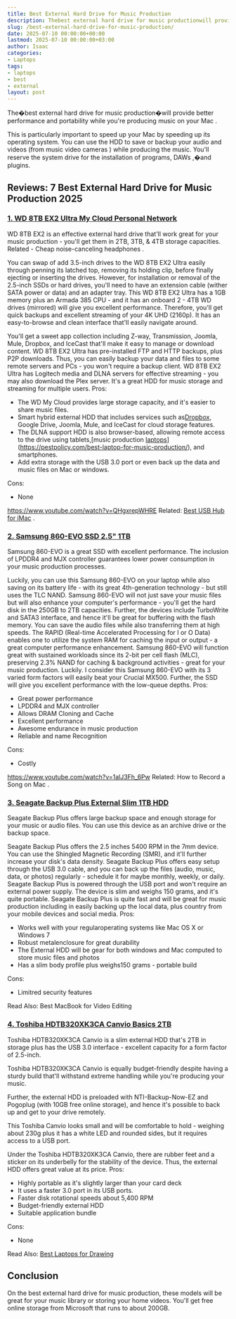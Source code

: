 ```yaml
---
title: Best External Hard Drive for Music Production
description: Thebest external hard drive for music productionwill provide better performance and portability while you're producing music on your Mac . This is...
slug: /best-external-hard-drive-for-music-production/
date: 2025-07-10 00:00:00+00:00
lastmod: 2025-07-10 00:00:00+03:00
author: Isaac
categories:
- Laptops
tags:
- laptops
- best
- external
layout: post
---
```

The�best external hard drive for music production�will provide better performance and portability while you're
producing music on your Mac
.

This is particularly important to speed up your Mac by speeding up its operating system.
You can use the HDD to save or backup your audio and videos (from
music video cameras
) while producing the music. You'll reserve the system drive for the installation of programs,
DAWs
,�and plugins.
## Reviews: 7 Best External Hard Drive for Music Production 2025
### [1. WD 8TB EX2 Ultra My Cloud Personal Network](https://www.amazon.com/dp/B01AWH05GE/?tag=p-policy-20)
WD 8TB EX2
is an effective external hard drive that'll work great for your music production - you'll get them in 2TB, 3TB, & 4TB storage capacities. Related -
Cheap noise-canceling headphones
.

You can swap of add 3.5-inch drives to the WD 8TB EX2 Ultra easily through penning its latched top, removing its holding clip, before finally ejecting or inserting the drives.
However, for installation or removal of the 2.5-inch SSDs or hard drives, you'll need to have an extension cable (wither SATA power or data) and an adapter tray.
This
WD 8TB EX2 Ultra has a 1GB memory plus an Armada 385 CPU - and it has an onboard 2 - 4TB WD drives (mirrored) will give you excellent performance.
Therefore, you'll get quick backups and excellent streaming of your 4K UHD (2160p). It has an easy-to-browse and clean interface that'll easily navigate around.

You'll get a sweet app collection including Z-way, Transmission, Joomla, Mule, Dropbox, and IceCast that'll make it easy to manage or download content.
WD 8TB EX2 Ultra has pre-installed FTP and HTTP backups, plus P2P downloads. Thus, you can easily backup your data and files to some remote servers and PCs - you won't require a backup client.
WD 8TB EX2 Ultra has Logitech media and DLNA servers for effective streaming - you may also download the Plex server. It's a great HDD for music storage and streaming for multiple users.
Pros:
- The WD My Cloud provides large storage capacity, and it's easier to share music files.
- Smart hybrid external HDD that includes services such as[Dropbox](https://www.dropbox.com/), Google Drive, Joomla, Mule, and IceCast for cloud storage features.
- The DLNA support HDD is also browser-based, allowing remote access to the drive using tablets,[music production [laptops](https://pestpolicy.com/best-fogger-for-spiders/)](https://pestpolicy.com/best-laptop-for-music-production/), and smartphones.
- Add extra storage with the USB 3.0 port or even back up the data and music files on Mac or windows.

Cons:
- None

https://www.youtube.com/watch?v=QHgxrepWHRE
Related:
[Best USB Hub for iMac](https://pestpolicy.com/best-usb-hub-for-imac/)
.
### [2. Samsung 860-EVO SSD 2.5" 1TB](https://www.amazon.com/dp/B078DPCY3T/?tag=p-policy-20)
Samsung 860-EVO is a great SSD with excellent performance. The inclusion of LPDDR4 and MJX controller guarantees lower power consumption in your music production processes.

Luckily, you can use this Samsung 860-EVO on your laptop while also saving on its battery life - with its great 4th-generation technology - but still uses the TLC NAND.
Samsung 860-EVO will not just save your music files but will also enhance your computer's performance - you'll get the hard disk in the 250GB to 2TB capacities.
Further, the devices include TurboWrite and SATA3 interface, and hence it'll be great for buffering with the flash memory. You can save the audio files while also transferring them at high speeds.
The RAPID (Real-time Accelerated Processing for I or O Data) enables one to utilize the system RAM for caching the input or output - a great computer performance enhancement.
Samsung 860-EVO will function great with sustained workloads since its 2-bit per cell flash (MLC), preserving 2.3% NAND for caching & background activities - great for your music production.
Luckily. I consider this Samsung 860-EVO with its 3 varied form factors will easily beat your Crucial MX500. Further, the SSD will give you excellent performance with the low-queue depths.
Pros:
- Great power performance
- LPDDR4 and MJX controller
- Allows DRAM Cloning and Cache
- Excellent performance
- Awesome endurance in music production
- Reliable and name Recognition

Cons:
- Costly

https://www.youtube.com/watch?v=1alJ3Fh_6Pw
Related:
How to Record a Song on Mac
.
### [3. Seagate Backup Plus External Slim 1TB HDD](https://www.amazon.com/dp/B07MY4KWFK/?tag=p-policy-20)
Seagate Backup Plus offers large backup space and enough storage for your music or audio files. You can use this device as an archive drive or the backup space.

Seagate Backup Plus offers the 2.5 inches 5400 RPM in the 7mm device. You can use the Shingled Magnetic Recording (SMR), and it'll further increase your disk's data density.
Seagate Backup Plus
offers easy setup through the
USB 3.0 cable, and you can back up the files (audio, music, data, or photos) regularly - schedule it for maybe monthly, weekly, or daily.
Seagate Backup Plus is powered through the USB port and won't require an external power supply. The device is slim and weighs 150 grams, and it's quite portable.
Seagate Backup Plus is quite fast and will be great for music
production including in easily backing up the local data, plus country from your mobile devices and social media.
Pros:
- Works well with your regularoperating systems like Mac OS X or Windows 7
- Robust metalenclosure for great durability
- The External HDD will be gear for both windows and Mac computed to store music files and photos
- Has a slim body profile plus weighs150 grams - portable build

Cons:
- Limitred security features

Read Also:
Best MacBook for Video Editing
### [4. Toshiba HDTB320XK3CA Canvio Basics 2TB](https://www.amazon.com/dp/B00N2S6W86/?tag=p-policy-20)
Toshiba HDTB320XK3CA Canvio is a slim external HDD that's 2TB in storage plus has the USB 3.0 interface - excellent capacity for a form factor of 2.5-inch.

Toshiba HDTB320XK3CA Canvio is equally budget-friendly despite having a sturdy build that'll withstand extreme handling while you're producing your music.

Further, the external HDD is preloaded with NTI-Backup-Now-EZ and Pogoplug (with 10GB free online storage), and hence it's possible to back up and get to your drive remotely.

This Toshiba Canvio looks small and will be comfortable to hold - weighing about 230g plus it has a white LED and rounded sides, but it requires access to a USB port.

Under the Toshiba HDTB320XK3CA Canvio, there are rubber feet and a sticker on its underbelly for the stability of the device. Thus, the external HDD offers great value at its price.
Pros:
- Highly portable as it's slightly larger than your card deck
- It uses a faster 3.0 port in its USB ports.
- Faster disk rotational speeds about 5,400 RPM
- Budget-friendly external HDD
- Suitable application bundle

Cons:
- None

Read Also:
[Best Laptops for Drawing](https://pestpolicy.com/best-laptops-for-drawing/)
## Conclusion
On the best external hard drive for music production, these models will be great for your music library or storing your home videos.
You'll get free online storage from Microsoft that runs to about 200GB.